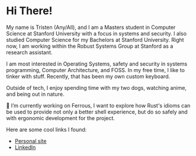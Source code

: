 # Hi There!

My name is Tristen (Any/All), and I am a Masters student in Computer Science at Stanford University with a focus in systems and security. I also studied Computer Science for my Bachelors at Stanford University.
Right now, I am working within the Robust Systems Group at Stanford as a research assistant.

I am most interested in Operating Systems, safety and security in systems programming, Computer Architecture, and FOSS. In my free time, I like to tinker with stuff. Recently, that has been my own custom keyboard.

Outside of tech, I enjoy spending time with my two dogs, watching anime, and being out in nature.

🔭 I’m currently working on Ferrous, I want to explore how Rust's idioms can be used to provide not only a better shell experience, but do so safely and with ergonomic development for the project.

Here are some cool links I found:
<ul>
  <li><a href="https://tristen.wtf">Personal site</a></li>
  <li><a href="https://linkedin.com/in/tristen-nollman">LinkedIn</a></li>
 </ul>
<!--
**TristenSeth/TristenSeth** is a ✨ _special_ ✨ repository because its `README.md` (this file) appears on your GitHub profile.

Here are some ideas to get you started:

- 🔭 I’m currently working on ...
- 🌱 I’m currently learning ...
- 👯 I’m looking to collaborate on ...
- 🤔 I’m looking for help with ...
- 💬 Ask me about ...
- 📫 How to reach me: ...
- 😄 Pronouns: ...
- ⚡ Fun fact: ...
-->
